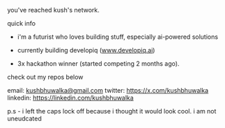 you've reached kush's network. 

quick info

* i'm a futurist who loves building stuff, especially ai-powered solutions

* currently building developiq (www.developiq.ai)

* 3x hackathon winner (started competing 2 months ago).

check out my repos below

email: kushbhuwalka@gmail.com
twitter: https://x.com/kushbhuwalka
linkedin: https://linkedin.com/kushbhuwalka

p.s - i left the caps lock off because i thought it would look cool. i am not uneudcated
